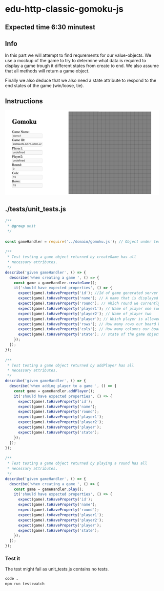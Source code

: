 # edu-http-classic-gomoku-js

## Expected time 6:30 minutest

## Info

In this part we will attempt to find requrements for our value-objects. We use a mockup of the game to try to determine what data is required to display a game trough it different states from create to end. We also assume that all methods will return a game object. 

Finally we also deduce that we also need a state attribute to respond to the end states of the game (win/loose, tie).

## Instructions

![mockup](./resources/mockup_1.png)

## ./__tests__/unit_tests.js

```js
/**
 * @group unit
 */

const gameHandler = require('../domain/gomoku.js'); // Object under test

/**
 * Test testing a game object returned by createGame has all
 * necessary attributes.
 */
describe('given gameHandler', () => {
  describe('when creating a game ', () => {
    const game = gameHandler.createGame();
    it('should have expected properties', () => {
      expect(game).toHaveProperty('id'); //Id of game generated server side
      expect(game).toHaveProperty('name'); // A name that is displayed
      expect(game).toHaveProperty('round'); // Which round we currently play
      expect(game).toHaveProperty('player1'); // Name of player one (we also might need id if we haven't got unique names)
      expect(game).toHaveProperty('player2'); // Name of player two
      expect(game).toHaveProperty('player'); // Which player is allowed to play
      expect(game).toHaveProperty('rows'); // How many rows our board has got
      expect(game).toHaveProperty('cols'); // How many columns our board has got
      expect(game).toHaveProperty('state'); // state of the game object = {playing, win1, win2, tie}
    });
  });
});

/**
 * Test testing a game object returned by addPlayer has all
 * necessary attributes.
 */
describe('given gameHandler', () => {
  describe('when adding player to a game ', () => {
    const game = gameHandler.addPlayer();
    it('should have expected properties', () => {
      expect(game).toHaveProperty('id');
      expect(game).toHaveProperty('name');
      expect(game).toHaveProperty('round');
      expect(game).toHaveProperty('player1');
      expect(game).toHaveProperty('player2');
      expect(game).toHaveProperty('player');
      expect(game).toHaveProperty('state');
    });
  });
});

/**
 * Test testing a game object returned by playing a round has all
 * necessary attributes.
 */
describe('given gameHandler', () => {
  describe('when creating a game ', () => {
    const game = gameHandler.play();
    it('should have expected properties', () => {
      expect(game).toHaveProperty('id');
      expect(game).toHaveProperty('name');
      expect(game).toHaveProperty('round');
      expect(game).toHaveProperty('player1');
      expect(game).toHaveProperty('player2');
      expect(game).toHaveProperty('player');
      expect(game).toHaveProperty('state');
    });
  });
});

```

### Test it

The test might fail as unit_tests.js contains no tests.

```bash
code .
npm run test:watch  
```
